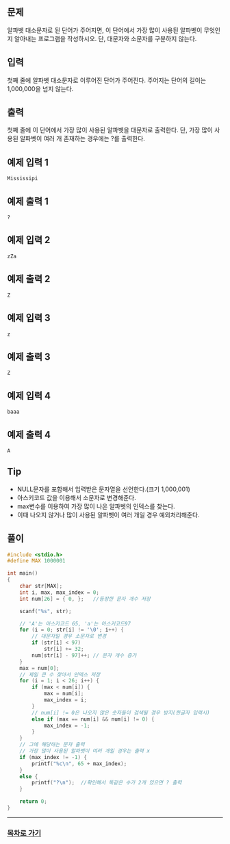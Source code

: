 ## 문제

알파벳 대소문자로 된 단어가 주어지면, 이 단어에서 가장 많이 사용된 알파벳이 무엇인지 알아내는 프로그램을 작성하시오. 단, 대문자와 소문자를 구분하지 않는다.

## 입력

첫째 줄에 알파벳 대소문자로 이루어진 단어가 주어진다. 주어지는 단어의 길이는 1,000,000을 넘지 않는다.

## 출력

첫째 줄에 이 단어에서 가장 많이 사용된 알파벳을 대문자로 출력한다. 단, 가장 많이 사용된 알파벳이 여러 개 존재하는 경우에는 ?를 출력한다.

## 예제 입력 1

```
Mississipi
```

## 예제 출력 1

```
?
```

## 예제 입력 2

```
zZa
```

## 예제 출력 2

```
Z
```

## 예제 입력 3

```
z
```

## 예제 출력 3

```
Z
```

## 예제 입력 4

```
baaa
```

## 예제 출력 4

```
A
```

## Tip

* NULL문자를 포함해서 입력받은 문자열을 선언한다.(크기 1,000,001)
* 아스키코드 값을 이용해서 소문자로 변경해준다.
* max변수를 이용하여 가장 많이 나온 알파벳의 인덱스를 찾는다. 
* 이때 나오지 않거나 많이 사용된 알파벳이 여러 개일 경우 예외처리해준다.

## 풀이
```c
#include <stdio.h>
#define MAX 1000001

int main()
{
	char str[MAX];
	int i, max, max_index = 0;
	int num[26] = { 0, };	//등장한 문자 개수 저장

	scanf("%s", str);

	// 'A'는 아스키코드 65, 'a'는 아스키코드97
	for (i = 0; str[i] != '\0'; i++) {
		// 대문자일 경우 소문자로 변경
		if (str[i] < 97)
			str[i] += 32;
		num[str[i] - 97]++;	// 문자 개수 증가
	}
	max = num[0];
	// 제일 큰 수 찾아서 인덱스 저장
	for (i = 1; i < 26; i++) {
		if (max < num[i]) {
			max = num[i];
			max_index = i;
		}
		// num[i] != 0은 나오지 않은 숫자들이 검색될 경우 방지(한글자 입력시)
		else if (max == num[i] && num[i] != 0) {
			max_index = -1;
		}
	}
	// 그에 해당하는 문자 출력
	// 가장 많이 사용된 알파벳이 여러 개일 경우는 출력 x
	if (max_index != -1) {
		printf("%c\n", 65 + max_index);
	}
	else {
		printf("?\n");	//확인해서 똑같은 수가 2개 있으면 ? 출력
	}

	return 0;
}
```
---

### [목차로 가기](./../../../../)